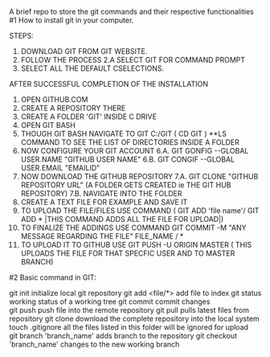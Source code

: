 A brief repo to store the git commands and their respective functionalities
#1 How to install git in your computer.

 

STEPS:
1. DOWNLOAD GIT FROM GIT WEBSITE.
2. FOLLOW THE PROCESS
	2.A SELECT GIT FOR COMMAND PROMPT
3. SELECT ALL THE DEFAULT CSELECTIONS. 

AFTER SUCCESSFUL COMPLETION OF THE INSTALLATION
1. OPEN GITHUB.COM
2. CREATE A REPOSITORY THERE
3. CREATE A FOLDER 'GIT' INSIDE C DRIVE
4. OPEN GIT BASH
5. THOUGH GIT BASH NAVIGATE TO GIT C:/GIT ( CD GIT )    **LS COMMAND TO SEE THE LIST OF DIRECTORIES INSIDE A FOLDER
6. NOW CONFIGURE YOUR GIT ACCOUNT
	6.A. GIT GONFIG --GLOBAL USER.NAME "GITHUB USER NAME"
	6.B. GIT CONGIF --GLOBAL USER.EMAIL "EMAILID"
7. NOW DOWNLOAD THE GITHUB REPOSITORY 
	7.A. GIT CLONE "GITHUB REPOSITORY URL" (A FOLDER GETS CREATED ie THE GIT HUB REPOSITORY)
	7.B. NAVIGATE INTO THE FOLDER
8. CREATE A TEXT FILE FOR EXAMPLE AND SAVE IT
9. TO UPLOAD THE FILE/FILES USE COMMAND ( GIT ADD 'file name'/ GIT ADD * |THIS COMMAND ADDS ALL THE FILE FOR UPLOAD|)
10. TO FINALIZE THE ADDINGS USE COMMAND GIT COMMIT -M "ANY MESSAGE REGARDING THE FILE" FILE_NAME / *
11. TO UPLOAD IT TO GITHUB USE GIT PUSH -U ORIGIN MASTER ( THIS UPLOADS THE FILE FOR THAT SPECFIC USER AND TO MASTER BRANCH)


#2 Basic command in GIT:

git init 					initialize  local git repository
git add <file/*>				add file to index
git status 					working status of a working tree
git commit					commit changes				
git push 					push file into the remote repository
git pull					pulls latest files from repository
git clone 					download the complete repository into the local system
touch .gitignore				all the files listed in this folder will be ignored for upload		
git branch 'branch_name'			adds branch to the repository
git checkout 'branch_name'  			changes to the new working branch

